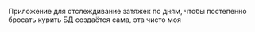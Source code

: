 Приложение для отслеждивание затяжек по дням, чтобы постепенно бросать курить
БД создаётся сама, эта чисто моя
